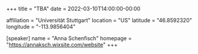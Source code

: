 +++
title = "TBA"
date = 2022-03-10T14:00:00-00:00

affiliation = "Universität Stuttgart"
location = "US"
latitude = "46.8592320"
longitude = "-113.9856404"
 
[speaker]
  name = "Anna Schenfisch"
  homepage = "https://annaksch.wixsite.com/website"
+++
